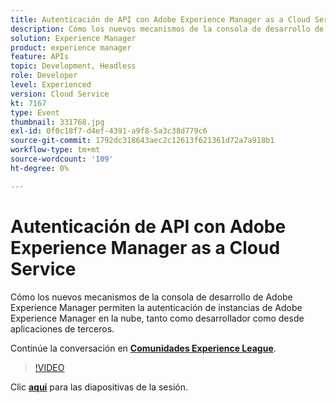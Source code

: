 ```yaml
---
title: Autenticación de API con Adobe Experience Manager as a Cloud Service
description: Cómo los nuevos mecanismos de la consola de desarrollo de Adobe Experience Manager permiten la autenticación de instancias de Adobe Experience Manager en la nube, tanto como desarrollador como desde aplicaciones de terceros. Esta sesión se entregó como parte del evento de contenido de Adobe Developers Live.
solution: Experience Manager
product: experience manager
feature: APIs
topic: Development, Headless
role: Developer
level: Experienced
version: Cloud Service
kt: 7167
type: Event
thumbnail: 331768.jpg
exl-id: 0f0c18f7-d4ef-4391-a9f8-5a3c38d779c6
source-git-commit: 1792dc318643aec2c12613f621361d72a7a918b1
workflow-type: tm+mt
source-wordcount: '109'
ht-degree: 0%

---
```


# Autenticación de API con Adobe Experience Manager as a Cloud Service

Cómo los nuevos mecanismos de la consola de desarrollo de Adobe Experience Manager permiten la autenticación de instancias de Adobe Experience Manager en la nube, tanto como desarrollador como desde aplicaciones de terceros.

Continúe la conversación en **[Comunidades Experience League](https://adobe.ly/36Yd3v6)**.

>[!VIDEO](https://video.tv.adobe.com/v/331768/?quality=12&learn=on&hidetitle=true)

Clic **[aquí](/help/adobe-developers-live/assets/api-authentication.pdf)** para las diapositivas de la sesión.
